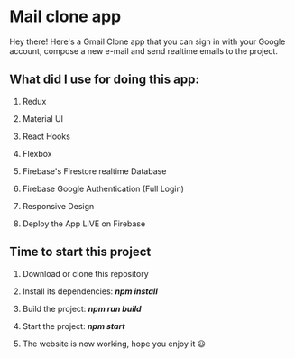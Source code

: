 # Mail clone app

Hey there! Here's a Gmail Clone app that you can sign in with your Google account, compose a new e-mail and send realtime emails to the project.

## What did I use for doing this app:

1. Redux

2. Material UI

3. React Hooks

4. Flexbox

5. Firebase's Firestore realtime Database

6. Firebase Google Authentication (Full Login)

7. Responsive Design

8. Deploy the App LIVE on Firebase

## Time to start this project

1. Download or clone this repository

2. Install its dependencies: ***npm install***

3. Build the project: ***npm run build***

4. Start the project: ***npm start***

5. The website is now working, hope you enjoy it 😃